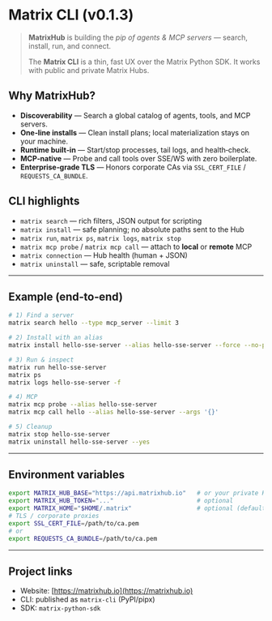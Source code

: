 <!-- docs/index.md -->

# Matrix CLI (v0.1.3)

> **MatrixHub** is building the *pip of agents & MCP servers* — search, install, run, and connect.
>
> The **Matrix CLI** is a thin, fast UX over the Matrix Python SDK. It works with public and private Matrix Hubs.

## Why MatrixHub?

* **Discoverability** — Search a global catalog of agents, tools, and MCP servers.
* **One‑line installs** — Clean install plans; local materialization stays on your machine.
* **Runtime built‑in** — Start/stop processes, tail logs, and health‑check.
* **MCP‑native** — Probe and call tools over SSE/WS with zero boilerplate.
* **Enterprise‑grade TLS** — Honors corporate CAs via `SSL_CERT_FILE` / `REQUESTS_CA_BUNDLE`.

## CLI highlights

* `matrix search` — rich filters, JSON output for scripting
* `matrix install` — safe planning; no absolute paths sent to the Hub
* `matrix run`, `matrix ps`, `matrix logs`, `matrix stop`
* `matrix mcp probe` / `matrix mcp call` — attach to **local** or **remote** MCP
* `matrix connection` — Hub health (human + JSON)
* `matrix uninstall` — safe, scriptable removal

---

## Example (end‑to‑end)

```bash
# 1) Find a server
matrix search hello --type mcp_server --limit 3

# 2) Install with an alias
matrix install hello-sse-server --alias hello-sse-server --force --no-prompt

# 3) Run & inspect
matrix run hello-sse-server
matrix ps
matrix logs hello-sse-server -f

# 4) MCP
matrix mcp probe --alias hello-sse-server
matrix mcp call hello --alias hello-sse-server --args '{}'

# 5) Cleanup
matrix stop hello-sse-server
matrix uninstall hello-sse-server --yes
```

---

## Environment variables

```bash
export MATRIX_HUB_BASE="https://api.matrixhub.io"   # or your private Hub
export MATRIX_HUB_TOKEN="..."                       # optional
export MATRIX_HOME="$HOME/.matrix"                  # optional (defaults to ~/.matrix)
# TLS / corporate proxies
export SSL_CERT_FILE=/path/to/ca.pem
# or
export REQUESTS_CA_BUNDLE=/path/to/ca.pem
```

---

## Project links

* Website: [https://matrixhub.io](https://matrixhub.io)
* CLI: published as `matrix-cli` (PyPI/pipx)
* SDK: `matrix-python-sdk`
